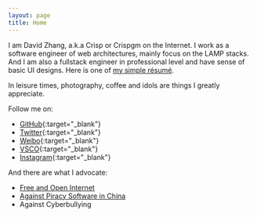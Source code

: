```yaml
---
layout: page
title: Home
---
```

I am David Zhang, a.k.a Crisp or Crispgm on the Internet. I work as a software engineer of web architectures, mainly focus on the LAMP stacks. And I am also a fullstack engineer in professional level and have sense of basic UI designs. Here is one of [my simple résumé](/resume.html).

In leisure times, photography, coffee and idols are things I greatly appreciate.

Follow me on:

* [GitHub](https://github.com/crispgm){:target="_blank"}
* [Twitter](https://twitter.com/crispgm){:target="_blank"}
* [Weibo](http://weibo.com/crispgm){:target="_blank"}
* [VSCO](http://vsco.co/crispgm/){:target="_blank"}
* [Instagram](https://instagram.com/crispgm){:target="_blank"}

And there are what I advocate:

* [Free and Open Internet](https://www.google.com/intl/en/takeaction/)
* [Against Piracy Software in China](/page/piracy-software-or-app.html)
* Against Cyberbullying